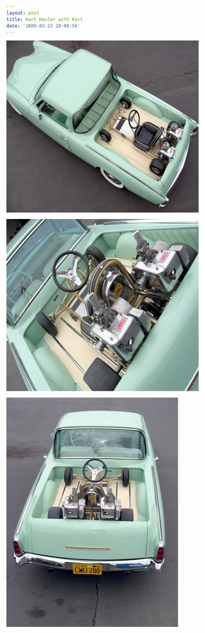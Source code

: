 ```yaml
---
layout: post
title: Kart Hauler with Kart
date: '2009-03-23 20:00:56'
---
```

<a href="/uploads/2009/03/kart-008-1.jpg"><img class="alignnone size-medium wp-image-246" title="kart-008-1" src="/uploads/2009/03/kart-008-1-600x450.jpg" alt="" width="600" height="450" /></a>

<a href="/uploads/2009/03/kart-014-1.jpg"><img class="alignnone size-medium wp-image-247" title="kart-014-1" src="/uploads/2009/03/kart-014-1-600x450.jpg" alt="" width="600" height="450" /></a>

<a href="/uploads/2009/03/kart-027-1.jpg"><img class="alignnone size-medium wp-image-248" title="kart-027-1" src="/uploads/2009/03/kart-027-1-450x600.jpg" alt="" width="450" height="600" /></a>
